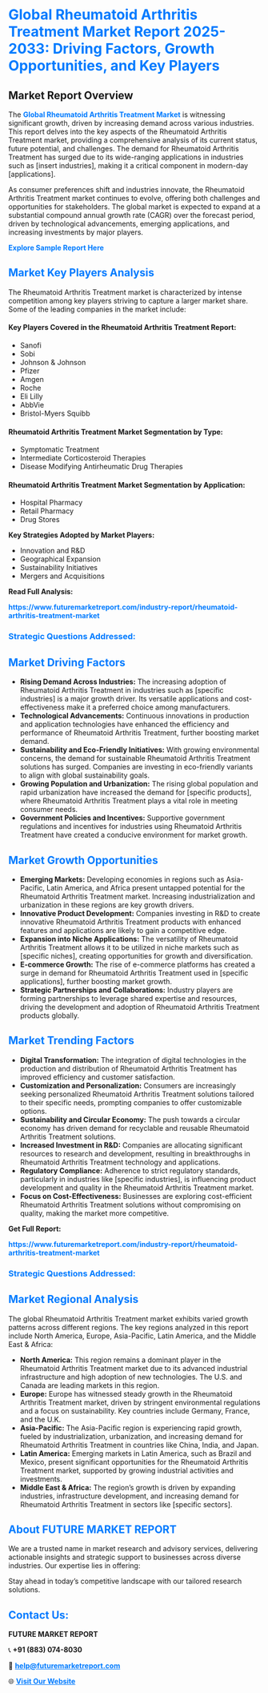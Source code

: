 <h1 style="color: #007BFF;">Global Rheumatoid Arthritis Treatment Market Report 2025-2033: Driving Factors, Growth Opportunities, and Key Players</h1>

<section id="overview">
<h2>Market Report Overview</h2>
<p>The <a href="https://www.futuremarketreport.com/industry-report/rheumatoid-arthritis-treatment-market" style="color: #007BFF; text-decoration: none;"><strong>Global Rheumatoid Arthritis Treatment Market</strong></a> is witnessing significant growth, driven by increasing demand across various industries. This report delves into the key aspects of the Rheumatoid Arthritis Treatment market, providing a comprehensive analysis of its current status, future potential, and challenges. The demand for Rheumatoid Arthritis Treatment has surged due to its wide-ranging applications in industries such as [insert industries], making it a critical component in modern-day [applications].</p>
<p>As consumer preferences shift and industries innovate, the Rheumatoid Arthritis Treatment market continues to evolve, offering both challenges and opportunities for stakeholders. The global market is expected to expand at a substantial compound annual growth rate (CAGR) over the forecast period, driven by technological advancements, emerging applications, and increasing investments by major players.</p>
</section>

<section id="overview">
<p><a href="https://www.futuremarketreport.com/request-sample/reportId=77285" style="color: #007BFF; text-decoration: none;"><strong>Explore Sample Report Here</strong></a></p>
</section>

<section id="key-players">
<h2 style="color: #007BFF;">Market Key Players Analysis</h2>
<p>The Rheumatoid Arthritis Treatment market is characterized by intense competition among key players striving to capture a larger market share. Some of the leading companies in the market include:</p>
<h4>Key Players Covered in the Rheumatoid Arthritis Treatment Report:</h4>
<ul><li>Sanofi</li><li>Sobi</li><li>Johnson &amp; Johnson</li><li>Pfizer</li><li>Amgen</li><li>Roche</li><li>Eli Lilly</li><li>AbbVie</li><li>Bristol-Myers Squibb</li></ul>
<h4>Rheumatoid Arthritis Treatment Market Segmentation by Type:</h4>
<ul><li>Symptomatic Treatment</li><li>Intermediate Corticosteroid Therapies</li><li>Disease Modifying Antirheumatic Drug Therapies</li></ul>

<h4>Rheumatoid Arthritis Treatment Market Segmentation by Application:</h4>
<ul><li>Hospital Pharmacy</li><li>Retail Pharmacy</li><li>Drug Stores</li></ul>
<p><strong>Key Strategies Adopted by Market Players:</strong></p>
<ul>
<li>Innovation and R&D</li>
<li>Geographical Expansion</li>
<li>Sustainability Initiatives</li>
<li>Mergers and Acquisitions</li>
</ul>
</section>

<section>
<p><strong>Read Full Analysis: </strong></p><a href="https://www.futuremarketreport.com/industry-report/rheumatoid-arthritis-treatment-market" style="color: #007BFF; text-decoration: none;"><strong>https://www.futuremarketreport.com/industry-report/rheumatoid-arthritis-treatment-market</strong></a>
<h3 style="color: #007BFF;">Strategic Questions Addressed:</h3>
</section>

<section id="driving-factors">
<h2 style="color: #007BFF;">Market Driving Factors</h2>
<ul>
<li><strong>Rising Demand Across Industries:</strong> The increasing adoption of Rheumatoid Arthritis Treatment in industries such as [specific industries] is a major growth driver. Its versatile applications and cost-effectiveness make it a preferred choice among manufacturers.</li>
<li><strong>Technological Advancements:</strong> Continuous innovations in production and application technologies have enhanced the efficiency and performance of Rheumatoid Arthritis Treatment, further boosting market demand.</li>
<li><strong>Sustainability and Eco-Friendly Initiatives:</strong> With growing environmental concerns, the demand for sustainable Rheumatoid Arthritis Treatment solutions has surged. Companies are investing in eco-friendly variants to align with global sustainability goals.</li>
<li><strong>Growing Population and Urbanization:</strong> The rising global population and rapid urbanization have increased the demand for [specific products], where Rheumatoid Arthritis Treatment plays a vital role in meeting consumer needs.</li>
<li><strong>Government Policies and Incentives:</strong> Supportive government regulations and incentives for industries using Rheumatoid Arthritis Treatment have created a conducive environment for market growth.</li>
</ul>
</section>

<section id="growth-opportunities">
<h2 style="color: #007BFF;">Market Growth Opportunities</h2>
<ul>
<li><strong>Emerging Markets:</strong> Developing economies in regions such as Asia-Pacific, Latin America, and Africa present untapped potential for the Rheumatoid Arthritis Treatment market. Increasing industrialization and urbanization in these regions are key growth drivers.</li>
<li><strong>Innovative Product Development:</strong> Companies investing in R&D to create innovative Rheumatoid Arthritis Treatment products with enhanced features and applications are likely to gain a competitive edge.</li>
<li><strong>Expansion into Niche Applications:</strong> The versatility of Rheumatoid Arthritis Treatment allows it to be utilized in niche markets such as [specific niches], creating opportunities for growth and diversification.</li>
<li><strong>E-commerce Growth:</strong> The rise of e-commerce platforms has created a surge in demand for Rheumatoid Arthritis Treatment used in [specific applications], further boosting market growth.</li>
<li><strong>Strategic Partnerships and Collaborations:</strong> Industry players are forming partnerships to leverage shared expertise and resources, driving the development and adoption of Rheumatoid Arthritis Treatment products globally.</li>
</ul>
</section>

<section id="trending-factors">
<h2 style="color: #007BFF;">Market Trending Factors</h2>
<ul>
<li><strong>Digital Transformation:</strong> The integration of digital technologies in the production and distribution of Rheumatoid Arthritis Treatment has improved efficiency and customer satisfaction.</li>
<li><strong>Customization and Personalization:</strong> Consumers are increasingly seeking personalized Rheumatoid Arthritis Treatment solutions tailored to their specific needs, prompting companies to offer customizable options.</li>
<li><strong>Sustainability and Circular Economy:</strong> The push towards a circular economy has driven demand for recyclable and reusable Rheumatoid Arthritis Treatment solutions.</li>
<li><strong>Increased Investment in R&D:</strong> Companies are allocating significant resources to research and development, resulting in breakthroughs in Rheumatoid Arthritis Treatment technology and applications.</li>
<li><strong>Regulatory Compliance:</strong> Adherence to strict regulatory standards, particularly in industries like [specific industries], is influencing product development and quality in the Rheumatoid Arthritis Treatment market.</li>
<li><strong>Focus on Cost-Effectiveness:</strong> Businesses are exploring cost-efficient Rheumatoid Arthritis Treatment solutions without compromising on quality, making the market more competitive.</li>
</ul>
</section>

<section>
<p><strong>Get Full Report: </strong></p><a href="https://www.futuremarketreport.com/industry-report/rheumatoid-arthritis-treatment-market" style="color: #007BFF; text-decoration: none;"><strong>https://www.futuremarketreport.com/industry-report/rheumatoid-arthritis-treatment-market</strong></a>
<h3 style="color: #007BFF;">Strategic Questions Addressed:</h3>
</section>


<section id="regional-analysis">
<h2 style="color: #007BFF;">Market Regional Analysis</h2>
<p>The global Rheumatoid Arthritis Treatment market exhibits varied growth patterns across different regions. The key regions analyzed in this report include North America, Europe, Asia-Pacific, Latin America, and the Middle East & Africa:</p>
<ul>
<li><strong>North America:</strong> This region remains a dominant player in the Rheumatoid Arthritis Treatment market due to its advanced industrial infrastructure and high adoption of new technologies. The U.S. and Canada are leading markets in this region.</li>
<li><strong>Europe:</strong> Europe has witnessed steady growth in the Rheumatoid Arthritis Treatment market, driven by stringent environmental regulations and a focus on sustainability. Key countries include Germany, France, and the U.K.</li>
<li><strong>Asia-Pacific:</strong> The Asia-Pacific region is experiencing rapid growth, fueled by industrialization, urbanization, and increasing demand for Rheumatoid Arthritis Treatment in countries like China, India, and Japan.</li>
<li><strong>Latin America:</strong> Emerging markets in Latin America, such as Brazil and Mexico, present significant opportunities for the Rheumatoid Arthritis Treatment market, supported by growing industrial activities and investments.</li>
<li><strong>Middle East & Africa:</strong> The region’s growth is driven by expanding industries, infrastructure development, and increasing demand for Rheumatoid Arthritis Treatment in sectors like [specific sectors].</li>
</ul>
</section>

<footer>
<h2 style="color: #007BFF;">About FUTURE MARKET REPORT</h2>
<p>We are a trusted name in market research and advisory services, delivering actionable insights and strategic support to businesses across diverse industries. Our expertise lies in offering:</p>

<p>Stay ahead in today’s competitive landscape with our tailored research solutions.</p>

<h2 style="color: #007BFF;">Contact Us:</h2>
<p><strong>FUTURE MARKET REPORT</strong></p>
<p>📞 <strong>+91 (883) 074-8030</strong></p>
<p>📧 <strong><a href="mailto:help@futuremarketreport.com" style="color: #007BFF;">help@futuremarketreport.com</a></strong></p>
<p>🌐 <strong><a href="https://www.futuremarketreport.com/" style="color: #007BFF;">Visit Our Website</a></strong></p>
</footer>
